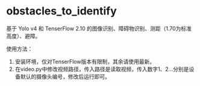 # obstacles_to_identify
基于 Yolo v4 和 TenserFlow 2.10 的图像识别、障碍物识别、测距（1.70为标准高度）、避障。


使用方法：
1. 安装环境，仅对TenserFlow版本有限制，其余请使用最新。
2. 在video.py中修改视频路径，传入路径是读取视频，传入数字1、2...分别是设备默认的摄像头编号，修改后运行即可。

